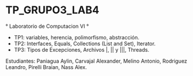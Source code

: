 # TP_GRUPO3_LAB4
° Laboratorio de Computacion VI °

- TP1: variables, herencia, polimorfismo, abstracción.
- TP2: Interfaces, Equals, Collections (List and Set), Iterator.
- TP3: Tipos de Excepciones, Archivos |, || y |||, Threads.

Estudiantes: Paniagua Aylin, Carvajal Alexander, Melino Antonio, Rodriguez Leandro, Pirelli Braian, Nass Alex.
